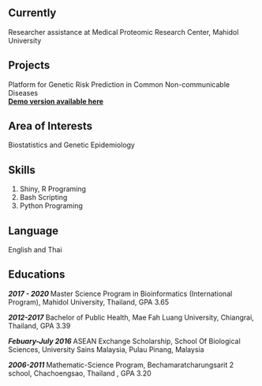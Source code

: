 ---
---
## Currently
Researcher assistance at Medical Proteomic Research Center, Mahidol University
## Projects
Platform for Genetic Risk Prediction in Common Non-communicable Diseases <br>
<a href="https://megrs.shinyapps.io/MeGRS/"><strong>Demo version available here</strong></a>
## Area of Interests
Biostatistics and Genetic Epidemiology

## Skills
1. Shiny, R Programing
2. Bash Scripting
3. Python Programing

## Language
English and Thai

## Educations
<strong><em>2017 - 2020 </em></strong> Master Science Program in Bioinformatics (International Program), Mahidol University, Thailand, GPA 3.65

<strong><em>2012-2017</em></strong> Bachelor of Public Health, Mae Fah Luang University, Chiangrai, Thailand, GPA 3.39

<strong><em>Febuary-July 2016 </em></strong> ASEAN Exchange Scholarship, School Of Biological Sciences, University Sains Malaysia, Pulau Pinang, Malaysia

<strong><em> 2006-2011 </em></strong> Mathematic-Science Program, Bechamaratcharungsarit 2 school, Chachoengsao, Thailand , GPA 3.20


